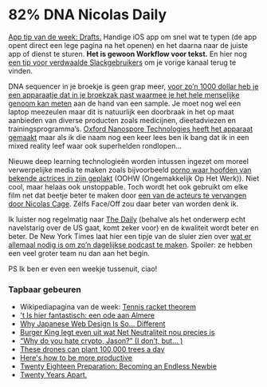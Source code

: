 # 82% DNA Nicolas Daily

[App tip van de week: Drafts.](http://apptips.nl/item/drafts/) Handige iOS app om snel wat te typen (de app opent direct een lege pagina na het openen) en het daarna naar de juiste app of dienst te sturen. **Het is gewoon Workflow voor tekst.** En hier nog [een tip voor verdwaalde Slackgebruikers](http://apptips.nl/item/terug-naar-het-vorige-actieve-kanaal-in-slack/) om je vorige kanaal terug te vinden.

DNA sequencer in je broekje is geen grap meer, [voor zo’n 1000 dollar heb je een apparaatje dat in je broekzak past waarmee je het hele menselijke genoom kan meten](https://www.forbes.com/sites/janetwburns/2018/01/29/handheld-device-gives-clearest-ever-view-of-human-genome-for-1000/#6fac868236a5) aan de hand van een sample. Je moet nog wel een laptop meezeulen maar dit is natuurlijk een doorbraak in het op maat aanbieden van diverse producten zoals medicijnen, dieetadviezen en trainingsprogramma’s. [Oxford Nanospore Technologies heeft het apparaat gemaakt](https://nanoporetech.com/products/minion) maar als ik die naam nog een keer lees ben ik bang dat ik in een mixed reality leef waar ook superhelden rondlopen…

Nieuwe deep learning technologieën worden intussen ingezet om moreel verwerpelijke media te maken zoals bijvoorbeeld [porno waar hoofden van bekende actrices in zijn geplakt](https://motherboard.vice.com/en_us/article/bjye8a/reddit-fake-porn-app-daisy-ridley) (OOHW (Ongemakkelijk Op Het Werk)). Niet cool, maar helaas ook unstoppable. Toch wordt het ook gebruikt om elke film net dat beetje beter te maken door [een van de acteurs te vervangen door Nicolas Cage](https://www.avclub.com/deep-learning-technology-is-now-being-used-to-put-nic-c-1822514573). Zélfs Face/Off zou daar beter van worden denk ik.

Ik luister nog regelmatig naar [The Daily](https://www.nytimes.com/podcasts/the-daily) (behalve als het onderwerp echt navelstarig over de US gaat, komt zeker voor) en de kwaliteit wordt beter en beter. De New York Times laat hier een tipje van de sluier zien over [wat er allemaal nodig is om zo’n dagelijkse podcast te maken](https://mobile.nytimes.com/2018/01/30/insider/the-daily-michael-barbaro-podcast.html). Spoiler: ze hebben een veel groter team nu dan aan het begin.

PS Ik ben er even een weekje tussenuit, ciao!

### Tapbaar gebeuren

- Wikipediapagina van de week: [Tennis racket theorem](https://en.wikipedia.org/wiki/Tennis_racket_theorem?utm_content=bufferf1457&utm_medium=social&utm_source=twitter.com&utm_campaign=buffer)
- ['t Is hier fantastisch: een ode aan Almere](https://www.vn.nl/t-is-hier-fantastisch/)
- [Why Japanese Web Design Is So… Different](http://designmadeinjapan.com/magazine/web-design/why-japanese-web-design-is-so-different/)
- [Burger King legt even uit wat Net Neutraliteit nou precies is](https://twitter.com/BurgerKing/status/956166686054408192)
- [“Why do you hate crypto, Jason?” (I don’t, but… )](http://calacanis.com/2018/01/28/why-do-you-hate-crypto-jason-i-dont-but/)
- [These drones can plant 100,000 trees a day](https://www.weforum.org/agenda/2017/06/drones-plant-100000-trees-a-day)
- [Here's how to be more productive](https://twitter.com/ValaAfshar/status/951580874100785152)
- [Twenty Eighteen Preparation: Becoming an Endless Newbie](http://www.airbagindustries.com/archives/airbag/twenty_eighteen_1.php)
- [Twenty Years Apart.](http://www.airbagindustries.com/archives/airbag/twenty_years_ap.php)
